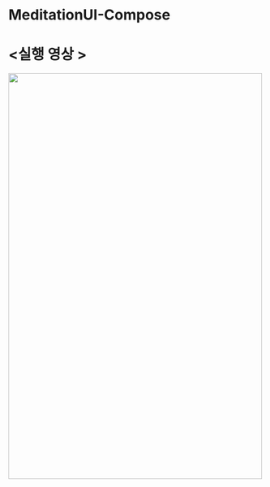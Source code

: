 # MeditationUI-Compose

<h1><실행 영상 ></h1>
  
  
<img src="https://user-images.githubusercontent.com/70245821/170999276-5bbb5c43-685b-4e07-ae84-8708d5f87cec.gif" width="500px" height="800px" >
